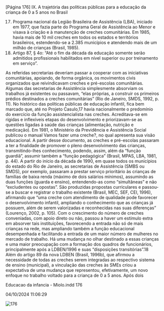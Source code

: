 [Página 176]
IX. A trajetória das políticas públicas para a educação da criança de 0 a 5 anos no Brasil

17. Programa nacional da Legião
Brasileira de Assistência (LBA),
iniciado em 1977, que fazia parte
do Programa Geral de Assistência
ao Menor e visava à criação e à
manutenção de creches comunitárias.
Em 1985, havia mais de 10 mil creches
em todos os estados e territórios
brasileiros, estendendo-se a 2.385
municípios e atendendo mais de um
milhão de crianças (Brasil, 1985).
18. Artigo 87, § 4o: “Até o fim da década
da educação somente serão admitidos
profissionais habilitados em nível
superior ou por treinamento em
serviço”.

As referidas secretarias deveriam passar a cooperar com as iniciativas comunitárias, apoiando, de forma orgânica, os movimentos civis
organizados que reivindicavam creches e pré-escolas comunitárias.
Algumas das secretarias de Assistência simplesmente absorviam os
trabalhos já existentes ou passavam, “elas próprias, a construir os primeiros prédios destinados a creches comunitárias” (Rio de Janeiro,
SMDS, 1992, p. 11).
No histórico das políticas públicas de educação infantil, fica bem
marcado que, até no Projeto Casulo,17 havia nacionalmente o predomínio do exercício da função assistencialista nas creches. Acreditava-se em rígidas e inflexíveis etapas do desenvolvimento e priorizavam-se as questões ligadas à saúde das crianças (alimentação, nutrição e
medicação).
Em 1981, o Ministério da Previdência e Assistência Social publicou
o manual Vamos fazer uma creche?, no qual apresenta sua visão educacional. A partir desse documento, as creches e pré-escolas passaram
a ter a finalidade de promover o pleno desenvolvimento das crianças,
transmitindo-lhes conhecimento, podendo, assim, além da “função
guardiã”, assumir também a “função pedagógica” (Brasil, MPAS, LBA,
1981, p. 44).
A partir do início da década de 1990, em quase todos os municípios do estado do Rio de Janeiro, as secretarias de Assistência (SMBS
ou SMDS), por exemplo, passaram a prestar serviço prioritário às
crianças de famílias de baixa renda (máximo de dois salários mínimos), assumindo as duas funções (guarda e ensino), entendendo-as
como “simultâneas” e não “excludentes ou opostas”. São produzidas
propostas curriculares e passou-se a buscar e registrar o trabalho existente (Brasil, MEC, SEF, CEI, 1996), afirmando que “uma creche com
atendimento de qualidade pode favorecer o desenvolvimento infantil,
ampliando o conhecimento que as crianças já possuem, além de serem
valorizadas e reconhecidas nas suas diferenças” (Lourenço, 2002, p.
105).
Com o crescimento do número de creches conveniadas, com apoio
direto ou não, passou a haver um estímulo extra em absorver tais instituições, favorecendo a entrada não só de mais crianças na rede, mas
ampliando também a função educacional desempenhada e facilitando
a entrada de um maior número de mulheres no mercado de trabalho.
Há uma mudança no olhar destinado a essas crianças e uma maior
preocupação com a formação dos quadros de funcionários, principalmente após a LDBEN/1996 e suas “disposições transitórias”.18
Além do artigo 89 da nova LDBEN (Brasil, 1996b), que afirmou a
necessidade de todas as creches serem integradas ao respectivo sistema de ensino (municipal), a vinculação das creches às SMEs criou a
expectativa de uma mudança que representou, efetivamente, um novo
enfoque no trabalho voltado para a criança de 0 a 5 anos. Após dois


Educacao da infancia - Miolo.indd 176

04/10/2024 11:06:29

![176](./img/page_176-01.jpg)
